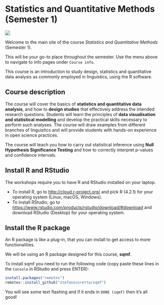 
<!-- README.md is generated from README.Rmd. Please edit that file -->

# Statistics and Quantitative Methods (Semester 1)

<!-- badges: start -->

[![](https://img.shields.io/badge/devel%20version-1.2.0.9000-orange.svg)](https://github.com/stefanocoretta/sqmf)
<!-- badges: end -->

Welcome to the main site of the course *Statistics and Quantitative
Methods* (Semester 1).

This will be your go-to place throughout the semester. Use the menu
above to navigate to info pages under `Course info`.

This course is an introduction to study design, statistics and
quantitative data analysis as commonly employed in linguistics, using
the R software.

## Course description

The course will cover the basics of **statistics and quantitative data
analysis**, and how to **design studies** that effectively address the
intended research questions. Students will learn the principles of
**data visualisation and statistical modelling** and develop the
practical skills necessary to perform such analyses. The course will
draw examples from different branches of linguistics and will provide
students with hands-on experience in open science practices.

The course will teach you how to carry out statistical inference using
**Null Hypothesis Significance Testing** and how to correctly interpret
p-values and confidence intervals.

## Install R and RStudio

The workshops require you to have R and RStudio installed on your
laptop.

- To install R, go to <http://cloud.r-project.org/> and pick R (4.2.1)
  for your operating system (Linux, macOS, Windows).
- To install RStudio, go to
  <https://www.rstudio.com/products/rstudio/download/#download> and
  download RStudio (Desktop) for your operating system.

## Install the R package

An R package is like a plug-in, that you can install to get access to
more functionalities.

We will be using an R package designed for this course, **sqmf**.

To install sqmf you need to run the following code (copy paste these
lines in the `Console` in RStudio and press ENTER):

``` r
install.packages("remotes")
remotes::install_github("stefanocoretta/sqmf")
```

You will see some text flashing and if it ends in `DONE (sqmf)` then
it’s all good!
